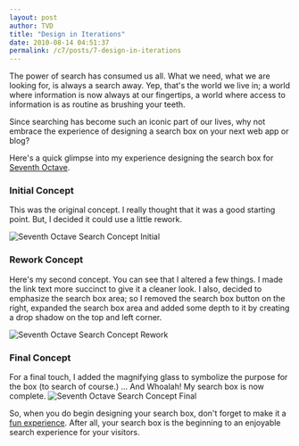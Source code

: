 ```yaml
---
layout: post
author: TVD
title: "Design in Iterations"
date: 2010-08-14 04:51:37
permalink: /c7/posts/7-design-in-iterations
---
```


The power of search has consumed us all. What we need, what we are looking for, is always a search away. Yep, that's the world we live in; a world where information is now always at our fingertips, a world where access to information is as routine as brushing your teeth.

Since searching has become such an iconic part of our lives, why not embrace the experience of designing a search box on your next web app or blog?

Here's a quick glimpse into my experience designing the search box for [Seventh Octave][1]. 

### Initial Concept
This was the original concept. I really thought that it was a good starting point. But, I decided it could use a little rework. 

![Seventh Octave Search Concept Initial][2]
### Rework Concept 
Here's my second concept. You can see that I altered a few things. I made the link text more succinct to give it a cleaner look. I also, decided to emphasize the search box area; so I removed the search box button on the right, expanded the search box area and added some depth to it by creating a drop shadow on the top and left corner. 

![Seventh Octave Search Concept Rework][3]
### Final Concept
For a final touch, I added the magnifying glass to symbolize the purpose for the box (to search of course.) ... And Whoalah! My search box is now complete.
![Seventh Octave Search Concept Final][4]

So, when you do begin designing your search box, don't forget to make it a [fun experience][5]. After all, your search box is the beginning to an enjoyable search experience for your visitors. 


  [1]: https://techoctave.com
  [2]: https://techoctave.com/c7/static/c7_searchbox_intial.png
  [3]: https://techoctave.com/c7/static/c7_searchbox_rework.png
  [4]: https://techoctave.com/c7/static/c7_searchbox_final.png
  [5]: https://techoctave.com/posts/1-hello-world
